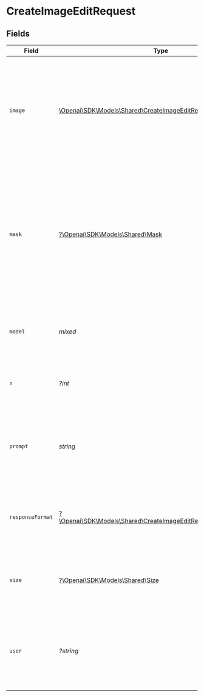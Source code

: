 # CreateImageEditRequest


## Fields

| Field                                                                                                                                                                                                   | Type                                                                                                                                                                                                    | Required                                                                                                                                                                                                | Description                                                                                                                                                                                             | Example                                                                                                                                                                                                 |
| ------------------------------------------------------------------------------------------------------------------------------------------------------------------------------------------------------- | ------------------------------------------------------------------------------------------------------------------------------------------------------------------------------------------------------- | ------------------------------------------------------------------------------------------------------------------------------------------------------------------------------------------------------- | ------------------------------------------------------------------------------------------------------------------------------------------------------------------------------------------------------- | ------------------------------------------------------------------------------------------------------------------------------------------------------------------------------------------------------- |
| `image`                                                                                                                                                                                                 | [\Openai\SDK\Models\Shared\CreateImageEditRequestImage](../../models/shared/CreateImageEditRequestImage.md)                                                                                             | :heavy_check_mark:                                                                                                                                                                                      | The image to edit. Must be a valid PNG file, less than 4MB, and square. If mask is not provided, image must have transparency, which will be used as the mask.                                          |                                                                                                                                                                                                         |
| `mask`                                                                                                                                                                                                  | [?\Openai\SDK\Models\Shared\Mask](../../models/shared/Mask.md)                                                                                                                                          | :heavy_minus_sign:                                                                                                                                                                                      | An additional image whose fully transparent areas (e.g. where alpha is zero) indicate where `image` should be edited. Must be a valid PNG file, less than 4MB, and have the same dimensions as `image`. |                                                                                                                                                                                                         |
| `model`                                                                                                                                                                                                 | *mixed*                                                                                                                                                                                                 | :heavy_minus_sign:                                                                                                                                                                                      | The model to use for image generation. Only `dall-e-2` is supported at this time.                                                                                                                       | dall-e-2                                                                                                                                                                                                |
| `n`                                                                                                                                                                                                     | *?int*                                                                                                                                                                                                  | :heavy_minus_sign:                                                                                                                                                                                      | The number of images to generate. Must be between 1 and 10.                                                                                                                                             | 1                                                                                                                                                                                                       |
| `prompt`                                                                                                                                                                                                | *string*                                                                                                                                                                                                | :heavy_check_mark:                                                                                                                                                                                      | A text description of the desired image(s). The maximum length is 1000 characters.                                                                                                                      | A cute baby sea otter wearing a beret                                                                                                                                                                   |
| `responseFormat`                                                                                                                                                                                        | [?\Openai\SDK\Models\Shared\CreateImageEditRequestResponseFormat](../../models/shared/CreateImageEditRequestResponseFormat.md)                                                                          | :heavy_minus_sign:                                                                                                                                                                                      | The format in which the generated images are returned. Must be one of `url` or `b64_json`.                                                                                                              | url                                                                                                                                                                                                     |
| `size`                                                                                                                                                                                                  | [?\Openai\SDK\Models\Shared\Size](../../models/shared/Size.md)                                                                                                                                          | :heavy_minus_sign:                                                                                                                                                                                      | The size of the generated images. Must be one of `256x256`, `512x512`, or `1024x1024`.                                                                                                                  | 1024x1024                                                                                                                                                                                               |
| `user`                                                                                                                                                                                                  | *?string*                                                                                                                                                                                               | :heavy_minus_sign:                                                                                                                                                                                      | A unique identifier representing your end-user, which can help OpenAI to monitor and detect abuse. [Learn more](/docs/guides/safety-best-practices/end-user-ids).<br/>                                  | user-1234                                                                                                                                                                                               |